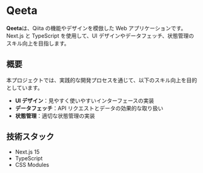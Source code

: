 # Qeeta

**Qeeta**は、Qiita の機能やデザインを模倣した Web アプリケーションです。  
Next.js と TypeScript を使用して、UI デザインやデータフェッチ、状態管理のスキル向上を目指します。

## 概要

本プロジェクトでは、実践的な開発プロセスを通じて、以下のスキル向上を目的としています。

- **UI デザイン**：見やすく使いやすいインターフェースの実装
- **データフェッチ**：API リクエストとデータの効果的な取り扱い
- **状態管理**：適切な状態管理の実装

## 技術スタック

- Next.js 15
- TypeScript
- CSS Modules
